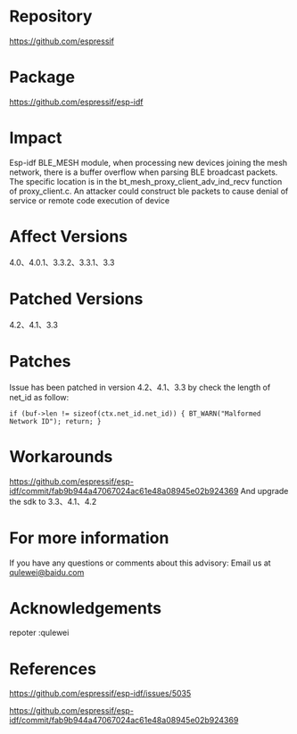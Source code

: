 # Repository
https://github.com/espressif

# Package
https://github.com/espressif/esp-idf

# Impact
Esp-idf BLE_MESH module, when processing new devices joining the mesh network, there is a buffer overflow when parsing BLE broadcast packets. The specific location is in the bt_mesh_proxy_client_adv_ind_recv function of proxy_client.c. An attacker could construct ble packets to cause denial of service or remote code execution of device

# Affect Versions
4.0、4.0.1、3.3.2、3.3.1、3.3

# Patched Versions
4.2、4.1、3.3

# Patches
Issue has been patched in version 4.2、4.1、3.3 by check the length of net_id as follow:

`
if (buf->len != sizeof(ctx.net_id.net_id)) {
            BT_WARN("Malformed Network ID");
            return;
}
`

# Workarounds
https://github.com/espressif/esp-idf/commit/fab9b944a47067024ac61e48a08945e02b924369 And upgrade the sdk to 3.3、4.1、4.2

# For more information
If you have any questions or comments about this advisory:
Email us at qulewei@baidu.com

# Acknowledgements
repoter :qulewei

# References
https://github.com/espressif/esp-idf/issues/5035

https://github.com/espressif/esp-idf/commit/fab9b944a47067024ac61e48a08945e02b924369
